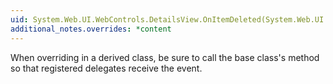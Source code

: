 ```yaml
---
uid: System.Web.UI.WebControls.DetailsView.OnItemDeleted(System.Web.UI.WebControls.DetailsViewDeletedEventArgs)
additional_notes.overrides: *content
---
```


<p>When overriding <xref href="System.Web.UI.WebControls.DetailsView.OnItemDeleted(System.Web.UI.WebControls.DetailsViewDeletedEventArgs)"></xref> in a derived class, be sure to call the base class's <xref href="System.Web.UI.WebControls.DetailsView.OnItemDeleted(System.Web.UI.WebControls.DetailsViewDeletedEventArgs)"></xref> method so that registered delegates receive the event.</p>


